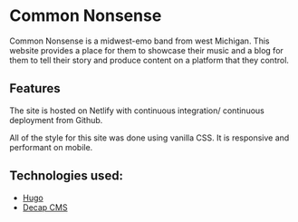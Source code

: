 # Common Nonsense

Common Nonsense is a midwest-emo band from west Michigan. This website provides a place for them to showcase their music and a blog for them to tell their story and produce content on a platform that they control. 

## Features

The site is hosted on Netlify with continuous integration/ continuous deployment from Github. 

All of the style for this site was done using vanilla CSS. It is responsive and performant on mobile.

## Technologies used: 
- [Hugo](https://gohugo.io/)
- [Decap CMS](https://decapcms.org/)
